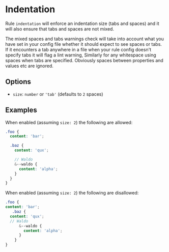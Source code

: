 # Indentation

Rule `indentation` will enforce an indentation size (tabs and spaces) and it will also ensure that tabs and spaces are not mixed.

The mixed spaces and tabs warnings check will take into account what you have set in your config file whether it should expect to see spaces or tabs. If it encounters a tab anywhere in a file when your rule config doesn't specify tabs it will flag a lint warning, Similarly for any whitespace using spaces when tabs are specified. Obviously spaces between properties and values etc are ignored.

## Options

* `size`: `number` or `'tab'` (defaults to `2` spaces)

## Examples

When enabled (assuming `size: 2`) the following are allowed:

```scss
.foo {
  content: 'bar';

  .baz {
    content: 'qux';

    // Waldo
    &--waldo {
      content: 'alpha';
    }
  }
}
```

When enabled (assuming `size: 2`) the following are disallowed:

```scss
.foo {
content: 'bar';
   .baz {
  content: 'qux';
  // Waldo
      &--waldo {
        content: 'alpha';
      }
    }
}
```
